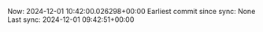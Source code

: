 Now: 2024-12-01 10:42:00.026298+00:00 Earliest commit since sync: None Last sync: 2024-12-01 09:42:51+00:00
